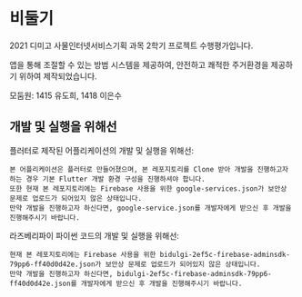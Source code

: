 # 비둘기

2021 디미고 사물인터넷서비스기획 과목 2학기 프로젝트 수행평가입니다.

앱을 통해 조절할 수 있는 방범 시스템을 제공하여, 안전하고 쾌적한 주거환경을 제공하기 위하여 제작되었습니다.


모둠원: 1415 유도희, 1418 이은수


## 개발 및 실행을 위해선

플러터로 제작된 어플리케이션의 개발 및 실행을 위해선:

    본 어플리케이션은 플러터로 만들어졌으며, 본 레포지토리를 Clone 받아 개발을 진행하고자 하는 경우 기본 Flutter 개발 환경 구성을 진행하셔야 합니다.
    또한 현재 본 레포지토리에는 Firebase 사용을 위한 google-services.json가 보안상 문제로 업로드가 되어있지 않은 상태입니다.
    만약 개발을 진행하고자 하신다면, google-service.json를 개발자에게 받으신 후 개발을 진행해주시기 바랍니다.


라즈베리파이 파이썬 코드의 개발 및 실행을 위해선:

    현재 본 레포지토리에는 Firebase 사용을 위한 bidulgi-2ef5c-firebase-adminsdk-79pp6-ff40d0d42e.json가 보안상 문제로 업로드가 되어있지 않은 상태입니다.
    만약 개발을 진행하고자 하신다면, bidulgi-2ef5c-firebase-adminsdk-79pp6-ff40d0d42e.json를 개발자에게 받으신 후 개발을 진행해주시기 바랍니다.
